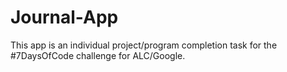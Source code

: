 # Journal-App
This app is an individual project/program completion task for the #7DaysOfCode challenge for ALC/Google.
